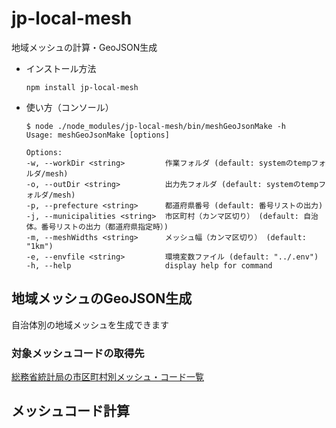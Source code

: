 # jp-local-mesh
地域メッシュの計算・GeoJSON生成

* インストール方法
	```
	npm install jp-local-mesh
	```

* 使い方（コンソール）
	```
	$ node ./node_modules/jp-local-mesh/bin/meshGeoJsonMake -h
	Usage: meshGeoJsonMake [options]

	Options:
	-w, --workDir <string>         作業フォルダ (default: systemのtempフォルダ/mesh)
	-o, --outDir <string>          出力先フォルダ (default: systemのtempフォルダ/mesh)
	-p, --prefecture <string>      都道府県番号 (default: 番号リストの出力)
	-j, --municipalities <string>  市区町村（カンマ区切り） (default: 自治体。番号リストの出力（都道府県指定時）)
	-m, --meshWidths <string>      メッシュ幅（カンマ区切り） (default: "1km")
	-e, --envfile <string>         環境変数ファイル (default: "../.env")
	-h, --help                     display help for command
	```

## 地域メッシュのGeoJSON生成
自治体別の地域メッシュを生成できます

### 対象メッシュコードの取得先
[総務省統計局の市区町村別メッシュ・コード一覧](https://www.stat.go.jp/data/mesh/m_itiran.html)

## メッシュコード計算
